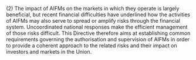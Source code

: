 (2) The impact of AIFMs on the markets in which they operate is largely beneficial, but recent financial difficulties have underlined how the activities of AIFMs may also serve to spread or amplify risks through the financial system. Uncoordinated national responses make the efficient management of those risks difficult. This Directive therefore aims at establishing common requirements governing the authorisation and supervision of AIFMs in order to provide a coherent approach to the related risks and their impact on investors and markets in the Union.